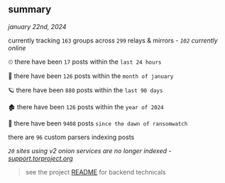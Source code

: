 
## summary
_january 22nd, 2024_

currently tracking `163` groups across `299` relays & mirrors - _`102` currently online_

⏲ there have been `17` posts within the `last 24 hours`

🦈 there have been `126` posts within the `month of january`

🪐 there have been `880` posts within the `last 90 days`

🏚 there have been `126` posts within the `year of 2024`

🦕 there have been `9408` posts `since the dawn of ransomwatch`

there are `96` custom parsers indexing posts

_`20` sites using v2 onion services are no longer indexed - [support.torproject.org](https://support.torproject.org/onionservices/v2-deprecation/)_

> see the project [README](https://github.com/joshhighet/ransomwatch#ransomwatch--) for backend technicals

